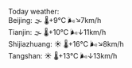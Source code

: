 Today weather:  
Beijing: 🌫  🌡️+9°C 🌬️↘7km/h  
Tianjin: 🌫  🌡️+10°C 🌬️↓11km/h  
Shijiazhuang: ☀️   🌡️+16°C 🌬️↘8km/h  
Tangshan: ☀️   🌡️+13°C 🌬️↓13km/h  
